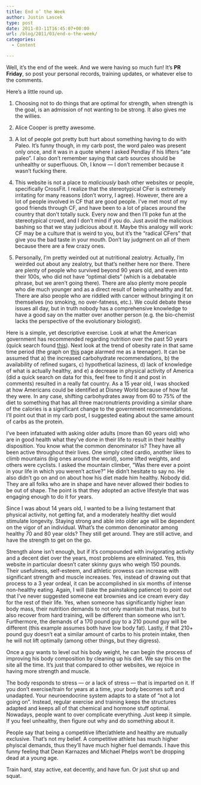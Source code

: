 ```yaml
---
title: End o’ the Week
author: Justin Lascek
type: post
date: 2011-03-11T16:45:07+00:00
url: /blog/2011/03/end-o-the-week/
categories:
  - Content

---
```

Well, it&#8217;s the end of the week. And we were having so much fun! It&#8217;s **PR Friday**, so post your personal records, training updates, or whatever else to the comments.
  
Here&#8217;s a little round up.
  

  
1. Choosing not to do things that are optimal for strength, when strength is the goal, is an admission of not wanting to be strong. It also gives me the willies.
  

  
2. Alice Cooper is pretty awesome.
  

  
3. A lot of people got pretty butt hurt about something having to do with Paleo. It&#8217;s funny though, in my carb post, the word paleo was present only once, and it was in a quote where I asked Pendlay if his lifters &#8220;ate paleo&#8221;. I also don&#8217;t remember saying that carb sources should be unhealthy or superfluous. Oh, I know &#8212; I don&#8217;t remember because it wasn&#8217;t fucking there.
  

  
4. This website is not a place to _maliciously_ bash other websites or people, specifically CrossFit. I realize that the stereotypical CFer is extremely irritating for many reasons (don&#8217;t worry, I agree). However, there are a lot of people involved in CF that are good people. I&#8217;ve met most of my good friends through CF, and have been to a lot of places around the country that don&#8217;t totally suck. Every now and then I&#8217;ll poke fun at the stereotypical crowd, and I don&#8217;t mind if you do. Just avoid the malicious bashing so that we stay judicious about it. Maybe this analogy will work: CF may be a culture that is weird to you, but it&#8217;s the &#8220;radical CFers&#8221; that give you the bad taste in your mouth. Don&#8217;t lay judgment on all of them because there are a few crazy ones.
  

  
5. Personally, I&#8217;m pretty weirded out at nutritional zealotry. Actually, I&#8217;m weirded out about any zealotry, but that&#8217;s neither here nor there. There are plenty of people who survived beyond 90 years old, and even into their 100s, who did not have &#8220;optimal diets&#8221; (which is a debatable phrase, but we aren&#8217;t going there). There are also plenty more people who die much younger and as a direct result of being unhealthy and fat. There are also people who are riddled with cancer without bringing it on themselves (no smoking, no over-fatness, etc.). We could debate these issues all day, but in truth nobody has a comprehensive knowledge to have a good say on the matter over another person (e.g. the bio-chemist lacks the perspective of the evolutionary biologist).
  

  
Here is a simple, yet descriptive exercise. Look at what the American government has recommended regarding nutrition over the past 50 years (quick search found [this][1]). Next look at the trend of obesity rate in that same time period (the graph on [this][2] page alarmed me as a teenager). It can be assumed that a) the increased carbohydrate recommendations, b) the availability of refined sugars, c) hypothetical laziness, d) lack of knowledge of what is actually healthy, and e) a decrease in physical activity of America (did a quick search on data for this, feel free to find it and post in comments) resulted in a really fat country. As a 15 year old, I was shocked at how Americans could be identified at Disney World because of how fat they were. In any case, shifting carbohydrates away from 60 to 75% of the diet to something that has all three macronutrients providing a similar share of the calories is a significant change to the government recommendations. I&#8217;ll point out that in my carb post, I suggested eating about the same amount of carbs as the protein.
  

  
I&#8217;ve been infatuated with asking older adults (more than 60 years old) who are in good health what they&#8217;ve done in their life to result in their healthy disposition. You know what the common denominator is? They have all been active throughout their lives. One simply cited cardio, another likes to climb mountains (big ones around the world), some lifted weights, and others were cyclists. I asked the mountain climber, &#8220;Was there ever a point in your life in which you weren&#8217;t active?&#8221; He didn&#8217;t hesitate to say no. He also didn&#8217;t go on and on about how his diet made him healthy. Nobody did. They are all folks who are in shape and have never allowed their bodies to be out of shape. The point is that they adopted an active lifestyle that was engaging enough to do it for years.
  

  
Since I was about 14 years old, I wanted to be a living testament that physical activity, not getting fat, and a moderately healthy diet would stimulate longevity. Staying strong and able into older age will be dependent on the vigor of an individual. What&#8217;s the common denominator among healthy 70 and 80 year olds? They still get around. They are still active, and have the strength to get on the go.
  

  
Strength alone isn&#8217;t enough, but if it&#8217;s compounded with invigorating activity and a decent diet over the years, most problems are eliminated. Yes, this website in particular doesn&#8217;t cater skinny guys who weigh 150 pounds. Their usefulness, self-esteem, and athletic prowess can increase with significant strength and muscle increases. Yes, instead of drawing out that process to a 3 year ordeal, it can be accomplished in six months of intense non-healthy eating. Again, I will (take the painstaking patience) to point out that I&#8217;ve never suggested someone eat brownies and ice cream every day for the rest of their life. Yes, when someone has significantly higher lean body mass, their nutrition demands to not only maintain that mass, but to also recover from hard training, will be different than someone who isn&#8217;t. Furthermore, the demands of a 170 pound guy to a 210 pound guy will be different (this example assumes both have low body fat). Lastly, if that 210+ pound guy doesn&#8217;t eat a similar amount of carbs to his protein intake, then he will not lift optimally (among other things, but they digress).
  

  
Once a guy wants to level out his body weight, he can begin the process of improving his body composition by cleaning up his diet. We say this on the site all the time. It&#8217;s just that compared to other websites, we rejoice in having more strength and muscle.
  

  
The body responds to stress &#8212; or a lack of stress &#8212; that is imparted on it. If you don&#8217;t exercise/train for years at a time, your body becomes soft and unadapted. Your neuroendocrine system adapts to a state of &#8220;not a lot going on&#8221;. Instead, regular exercise and training keeps the structures adapted and keeps all of that chemical and hormone stuff optimal. Nowadays, people want to over complicate everything. Just keep it simple. If you feel unhealthy, then figure out why and do something about it.
  

  
People say that being a competitive lifter/athlete and healthy are mutually exclusive. That&#8217;s not my belief. A competitive athlete has much higher phyiscal demands, thus they&#8217;ll have much higher fuel demands. I have this funny feeling that Dean Karnazes and Michael Phelps won&#8217;t be dropping dead at a young age.
  

  
Train hard, stay active, eat decently, and have fun. Or just shut up and squat.

 [1]: http://www.healthy-eating-politics.com/usda-food-pyramid.html
 [2]: http://www.cdc.gov/obesity/data/trends.html
